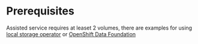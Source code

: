 # Prerequisites
Assisted service requires at leaset 2 volumes, there are examples for using [local storage operator](./local-volume/) or [OpenShift Data Foundation](./odf/)